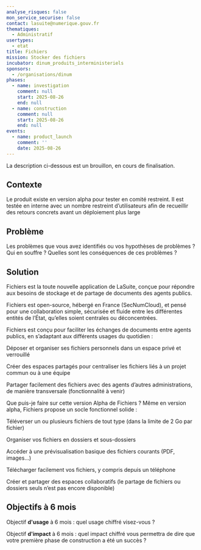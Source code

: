 ```yaml
---
analyse_risques: false
mon_service_securise: false
contact: lasuite@numerique.gouv.fr
thematiques:
  - Administratif
usertypes:
  - etat
title: Fichiers
mission: Stocker des fichiers
incubator: dinum_produits_interministeriels
sponsors:
  - /organisations/dinum
phases:
  - name: investigation
    comment: null
    start: 2025-08-26
    end: null
  - name: construction
    comment: null
    start: 2025-08-26
    end: null
events:
  - name: product_launch
    comment: ''
    date: 2025-08-26
---
```

La description ci-dessous est un brouillon, en cours de finalisation.

## Contexte

Le produit existe en version alpha pour tester en comité restreint. Il est testée en interne avec un nombre restreint d’utilisateurs afin de recueillir des retours concrets avant un déploiement plus large


## Problème

Les problèmes que vous avez identifiés ou vos hypothèses de problèmes ? Qui en souffre ? Quelles sont les conséquences de ces problèmes ?

## Solution


Fichiers est la toute nouvelle application de LaSuite, conçue pour répondre aux besoins de stockage et de partage de documents des agents publics.

Fichiers est open-source, hébergé en France (SecNumCloud), et pensé pour une collaboration simple, sécurisée et fluide entre les différentes entités de l’État, qu’elles soient centrales ou déconcentrées.

Fichiers est conçu pour faciliter les échanges de documents entre agents publics, en s’adaptant aux différents usages du quotidien :

Déposer et organiser ses fichiers personnels dans un espace privé et verrouillé

Créer des espaces partagés pour centraliser les fichiers liés à un projet commun ou à une équipe

Partager facilement des fichiers avec des agents d’autres administrations, de manière transversale (fonctionnalité à venir)

Que puis-je faire sur cette version Alpha de Fichiers ?
Même en version alpha, Fichiers propose un socle fonctionnel solide :

Téléverser un ou plusieurs fichiers de tout type (dans la limite de 2 Go par fichier)

Organiser vos fichiers en dossiers et sous-dossiers

Accéder à une prévisualisation basique des fichiers courants (PDF, images…)

Télécharger facilement vos fichiers, y compris depuis un téléphone

Créer et partager des espaces collaboratifs (le partage de fichiers ou dossiers seuls n’est pas encore disponible)

## Objectifs à 6 mois

Objectif **d'usage** à 6 mois : quel usage chiffré visez-vous ?

Objectif **d'impact** à 6 mois : quel impact chiffré vous permettra de dire que votre première phase de construction a été un succès ?

